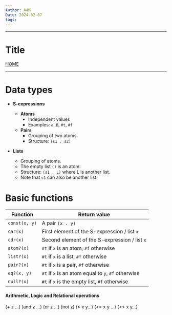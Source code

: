 ```yaml
---
Author: AAM
Date: 2024-02-07
tags:
---
```

---
# Title

[HOME](/README.md)

---


# Data types

- **S-expressions**
	- **Atoms**
		- Independent values
		- Examples: `a`, `B`, `#t`, `#f`
	- **Pairs**
		- Grouping of two atoms.
		- Structure: `(s1 . s2)`
	
- **Lists**
	- Grouping of atoms.
	- The empty list `()` is an atom.
	- Structure: `(s1 . L)` where L is another list.
	- Note that `s1` can also be another list.

# Basic functions

| Function | Return value |
| ---- | ---- |
| `const(x, y)` | A pair `(x . y)` |
| `car(x)` | First element of the S-expression / list `x` |
| `cdr(x)` | Second element of the S-expression / list `x` |
| `atom?(x)` | `#t` if `x` is an atom, `#f` otherwise |
| `list?(x)` | `#t` if `x` is a list, `#f` otherwise |
| `pair?(x)` | `#t` if `x` is a pair, `#f` otherwise |
| `eq?(x, y)` | `#t` if `x` is an atom equal to `y`, `#f` otherwise |
| `null?(x)` | `#t` if `x` is the empty list, `#f` otherwise |
#### Arithmetic, Logic and Relational operations
(+ z …) (and z …) (or z …) (not z) (> x y…) (<= x y …) (<> x y…)
